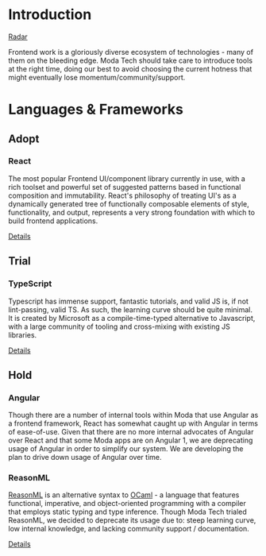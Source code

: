 # Introduction
[Radar](https://radar.thoughtworks.com/?sheetId=https%3A%2F%2Fraw.githubusercontent.com%2FModaOperandi%2Fagora%2Fmaster%2Fcsv%2Ffrontend.csv)

Frontend work is a gloriously diverse ecosystem of technologies - many of them on the bleeding edge. Moda Tech should take care to introduce tools at the right time, doing our best to avoid choosing the current hotness that might eventually lose momentum/community/support.

# Languages & Frameworks

## Adopt

### React

The most popular Frontend UI/component library currently in use, with a rich toolset and powerful set of suggested patterns based in functional composition and immutability. React's philosophy of treating UI's as a dynamically generated tree of functionally composable elements of style, functionality, and output, represents a very strong foundation with which to build frontend applications.

[Details](https://github.com/ModaOperandi/agora/blob/master/recommendations/details/react.md)


## Trial

### TypeScript

Typescript has immense support, fantastic tutorials, and valid JS is, if not lint-passing, valid TS. As such, the learning curve should be quite minimal. It is created by Microsoft as a compile-time-typed alternative to Javascript, with a large community of tooling and cross-mixing with existing JS libraries.

[Details](https://github.com/ModaOperandi/agora/blob/master/recommendations/details/typescript.md)


## Hold

### Angular

Though there are a number of internal tools within Moda that use Angular as a frontend framework, React has somewhat caught up with Angular in terms of ease-of-use. Given that there are no more internal advocates of Angular over React and that some Moda apps are on Angular 1, we are deprecating usage of Angular in order to simplify our system. We are developing the plan to drive down usage of Angular over time.


### ReasonML

[ReasonML](https://reasonml.github.io/) is an alternative syntax to [OCaml](http://www.ocaml.org/) - a language that features functional, imperative, and object-oriented programming with a compiler that employs static typing and type inference. Though Moda Tech trialed ReasonML, we decided to deprecate its usage due to: steep learning curve, low internal knowledge, and lacking community support / documentation.

[Details](https://github.com/ModaOperandi/agora/blob/master/recommendations/details/reason.md)
